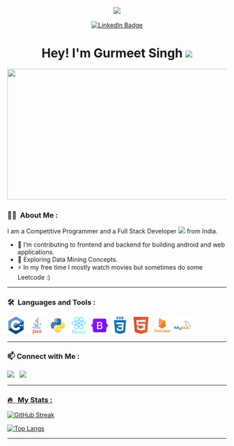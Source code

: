 <p align="center"><img src="https://media.giphy.com/media/M9gbBd9nbDrOTu1Mqx/giphy.gif" width="100"/></p>
<p align="center">
<a href="https://www.linkedin.com/in/gurmeet-singh-2000/"><img src="https://img.shields.io/badge/LinkedIn-blue?style=for-the-badge&logo=linkedin&logoColor=white" alt="LinkedIn Badge"></a>
</p>

<h1 align="center">Hey! I'm Gurmeet Singh <img src="https://media.giphy.com/media/hvRJCLFzcasrR4ia7z/giphy.gif" width="40"></h1>
<p align="center"><img src="https://media.giphy.com/media/dWesBcTLavkZuG35MI/giphy.gif" width="600" height="300"  /></p>

### :woman_technologist: &nbsp;About Me :

I am a Competitive Programmer and a Full Stack Developer <img src="https://media.giphy.com/media/WUlplcMpOCEmTGBtBW/giphy.gif" width="30"> from India.

- 🔭 I’m contributing to frontend and backend for building android and web applications.
- 🌱 Exploring Data Mining Concepts.
- ⚡ In my free time I mostly watch movies but sometimes do some Leetcode :)

---

### 🛠 &nbsp;Languages and Tools :

<p>
<img src="https://github.com/devicons/devicon/blob/master/icons/cplusplus/cplusplus-original.svg" title="CPP" alt="CPP" width="40" height="40"/>&nbsp;
<img src="https://github.com/devicons/devicon/blob/master/icons/java/java-original-wordmark.svg" title="Java" alt="Java" width="40" height="40"/>&nbsp;
<img src="https://github.com/devicons/devicon/blob/master/icons/python/python-original.svg" title="Python" alt="Py" width="40" height="40"/>&nbsp;
<img src="https://github.com/devicons/devicon/blob/master/icons/react/react-original-wordmark.svg" title="React" alt="React" width="40" height="40"/>&nbsp;
<img src="https://github.com/devicons/devicon/blob/master/icons/bootstrap/bootstrap-original.svg" title="Bootstrap" alt="Bootstrap" width="40" height="40"/>&nbsp;
<img src="https://github.com/devicons/devicon/blob/master/icons/css3/css3-plain-wordmark.svg"  title="CSS3" alt="CSS" width="40" height="40"/>&nbsp;
<img src="https://github.com/devicons/devicon/blob/master/icons/html5/html5-original.svg" title="HTML5" alt="HTML" width="40" height="40"/>&nbsp;
<img src="https://github.com/devicons/devicon/blob/master/icons/firebase/firebase-plain-wordmark.svg" title="Firebase" alt="Firebase" width="40" height="40"/>&nbsp;
<img src="https://github.com/devicons/devicon/blob/master/icons/mysql/mysql-original-wordmark.svg" title="MySQL"  alt="MySQL" width="40" height="40"/>&nbsp;

</p>

---
### 📫 Connect with Me :
  
  [<img src="https://img.icons8.com/color/48/000000/linkedin.png" width="3.5%"/>](https://www.linkedin.com/in/gurmeet-singh-2000/)  &nbsp; 
  <a href="mailto:gurmeet1abce@gmail.com"> <img src="https://img.icons8.com/fluent/48/000000/gmail.png" width="3.5%"/>

---

### 🔥 &nbsp; My Stats :
[![GitHub Streak](http://github-readme-streak-stats.herokuapp.com?user=NooBGurmeeT&include_all_commits=true&count_private=true&theme=dark&background=000000)](https://git.io/streak-stats)

[![Top Langs](https://github-readme-stats.vercel.app/api/top-langs/?username=NooBGurmeeT&count_private=true&layout=compact&theme=vision-friendly-dark)](https://github.com/NooB_GurmeeT/github-readme-stats)
  
---
